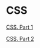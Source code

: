 CSS
===

[CSS. Part 1](https://www.icloud.com/keynote/AwBWCAESEEx5xznho87CRl4QrE8baMEaKpcTfcBtBGvVMc0zmHx1brb324gkTexJbp_8CmaKol8BMdVtnzzlLDM-AwMCUCAQEEILNNhZQ3WUlhxtBzHihFL0apEWHXI2VgxoXPJpD2gQeo#CSS.Part_1)

[CSS. Part 2](https://www.icloud.com/keynote/AwBWCAESEPme6YeJHVgDqmhFpkR-GJQaKihIaLazd_42YhtHWde9yb2Bc7uY_kb7lnRftUGh99hGqiDSqkWdk_UqCQMCUCAQEEINQApc0v2KVQGPwNXtgeANoDBlb3y_TFeOar4Hv4222b#CSS.Part_2)
